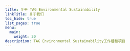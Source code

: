 ```yaml
---
title: 关于 TAG Environmental Sustainability
linkTitle: 关于我们
toc_hide: true
list_pages: true
menu:
  main:
    weight: 20
description: TAG Environmental Sustainability工作组和项目
---
```

